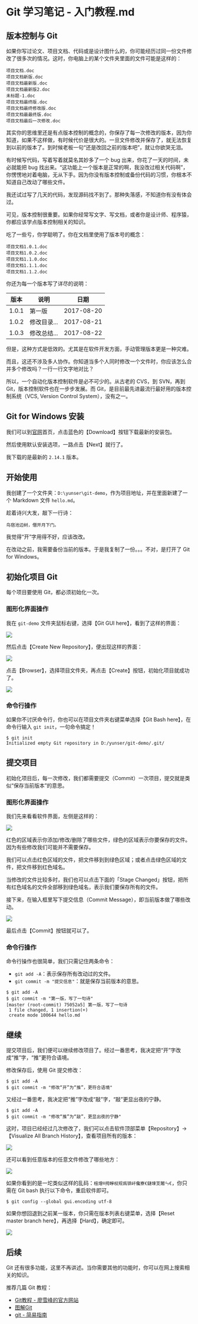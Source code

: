 # Git 学习笔记 - 入门教程.md

## 版本控制与 Git

如果你写过论文、项目文档、代码或是设计图什么的，你可能经历过同一份文件修改了很多次的情况。这时，你电脑上的某个文件夹里面的文件可能是这样的：

```
项目文档.doc
项目文档新版.doc
项目文档最新版.doc
项目文档最新版2.doc
未标题-1.doc
项目文档最终版.doc
项目文档最终修改版.doc
项目文档最最终版.doc
项目文档最后一次修改.doc
```

其实你的思维里还是有点版本控制的概念的，你保存了每一次修改的版本，因为你知道，如果不这样做，有时候代价是很大的。一旦文件修改并保存了，就无法恢复到以前的版本了。到时候老板一句“还是改回之前的版本吧”，就让你欲哭无泪。

有时候写代码，写着写着就莫名其妙多了一个 bug 出来，你花了一天的时间，未必就能把 bug 找出来。“这功能上一个版本是正常的啊，我没改过相关代码啊”，你愣愣地对着电脑，无从下手。因为你没有版本控制或备份代码的习惯，你根本不知道自己改动了哪些文件。

我还试过写了几天的代码，发现源码找不到了。那种失落感，不知道你有没有体会过。

可见，版本控制很重要。如果你经常写文字、写文档，或者你是设计师、程序猿，你都应该学点版本控制相关的知识。

吃了一些亏，你学聪明了。你在文档里使用了版本号的概念：

```
项目文档1.0.1.doc
项目文档1.0.2.doc
项目文档1.1.0.doc
项目文档1.1.1.doc
项目文档1.1.2.doc
```

你还为每一个版本写了详尽的说明：

版本 | 说明 | 日期
----|------|----
1.0.1 | 第一版  | 2017-08-20
1.0.2 | 修改目录...  | 2017-08-21
1.0.3 | 修改总结...  | 2017-08-22

但是，这种方式是低效的。尤其是在软件开发方面，手动管理版本更是一种灾难。

而且，这还不涉及多人协作。你知道当多个人同时修改一个文件时，你应该怎么合并多个修改吗？一行一行文字地对比？

所以，一个自动化版本控制软件是必不可少的。从古老的 CVS，到 SVN，再到 Git，版本控制软件也在一步步发展。而 Git，是目前最先进最流行最好用的版本控制系统（VCS, Version Control System），没有之一。

## Git for Windows 安装

我们可以到[官网](https://git-for-windows.github.io/)首页，点击蓝色的【Download】按钮下载最新的安装包。

然后使用默认安装选项，一路点击【Next】就行了。

我下载的是最新的 `2.14.1` 版本。

## 开始使用

我创建了一个文件夹：`D:\yunser\git-demo`，作为项目地址，并在里面新建了一个 Markdown 文件 `hello.md`。

趁着诗兴大发，敲下一行诗：

```
鸟宿池边树，僧开月下门。
```

我觉得“开”字用得不好，应该改改。

在改动之前，我需要备份当前的版本。于是我复制了一份。。。不对，是打开了 Git for Windows。

## 初始化项目 Git

每个项目要使用 Git，都必须初始化一次。

### 图形化界面操作

我在 `git-demo` 文件夹鼠标右键，选择【Git GUI here】，看到了这样的界面：

![](http://www.chenjianhang.com/wp-content/uploads/2017/08/git-2.png)

然后点击【Create New Repository】，便出现这样的界面：

![](http://www.chenjianhang.com/wp-content/uploads/2017/08/git-3.png)

点击【Browser】，选择项目文件夹，再点击【Create】按钮，初始化项目就成功了。

![](http://www.chenjianhang.com/wp-content/uploads/2017/08/git-4.png)

### 命令行操作

如果你不讨厌命令行，你也可以在项目文件夹右键菜单选择【Git Bash here】，在命令行输入 `git init`，一句命令搞定！

```
$ git init
Initialized empty Git repository in D:/yunser/git-demo/.git/
```

## 提交项目

初始化项目后，每一次修改，我们都需要提交（Commit）一次项目，提交就是类似“保存当前版本”的意思。

### 图形化界面操作

我们先来看看软件界面，左侧是这样的：

![](http://www.chenjianhang.com/wp-content/uploads/2017/08/git-5.png)

红色的区域表示你添加/修改/删除了哪些文件，绿色的区域表示你要保存的文件。因为有些修改我们可能并不需要保存。

我们可以点击红色区域的文件，把文件移到到绿色区域；或者点击绿色区域的文件，把文件移到红色域名。

当修改的文件比较多时，我们也可以点击下面的「Stage Changed」按钮，把所有红色域名的文件全部移到绿色域名，表示我们要保存所有的文件。

接下来，在输入框里写下提交信息（Commit Message），即当前版本做了哪些改动。

![](http://www.chenjianhang.com/wp-content/uploads/2017/08/git-6.png)

最后点击【Commit】按钮就可以了。

### 命令行操作

命令行操作也很简单，我们只需记住两条命令：

* `git add -A`：表示保存所有改动过的文件。
* `git commit -m "提交信息"`：就是保存当前版本的意思。

```
$ git add -A
$ git commit -m "第一版，写了一句诗"
[master (root-commit) 75052a5] 第一版，写了一句诗
 1 file changed, 1 insertion(+)
 create mode 100644 hello.md
```

## 继续

提交项目后，我们便可以继续修改项目了。经过一番思考，我决定把“开”字改成“推”字，“推”更符合语境。

修改保存后，使用 Git 提交修改：

```
$ git add -A
$ git commit -m "修改“开”为“推”，更符合语境"
```

又经过一番思考，我决定把“推”字改成“敲”字，“敲”更显出夜的宁静。

```
$ git add -A
$ git commit -m "修改“推”为“敲”，更显出夜的宁静"
```

这时，项目已经经过几次修改了，我们可以点击软件顶部菜单【Repository】->【Visualize All Branch History】，查看项目所有的版本：

![](http://www.chenjianhang.com/wp-content/uploads/2017/08/git-8.png)

还可以看到任意版本的任意文件修改了哪些地方：

![](http://www.chenjianhang.com/wp-content/uploads/2017/08/git-9.png)

如果你看到的是一坨类似这样的乱码：`楦熷®挎睜杈规爲锛屽儳寮€鏈堜笅闂ㄣ€`，你只需在 Git bash 执行以下命令，重启软件即可。

```
$ git config --global gui.encoding utf-8
```

如果你想回退到之前某一版本，你只需在版本列表右键菜单，选择【Reset master branch here】，再选择【Hard】，确定即可。

![](http://www.chenjianhang.com/wp-content/uploads/2017/08/git-10.png)

## 后续

Git 还有很多功能，这里不再讲述。当你需要其他的功能时，你可以在网上搜索相关的知识。

推荐几篇 Git 教程：

* [Git教程 - 廖雪峰的官方网站](https://www.liaoxuefeng.com/wiki/0013739516305929606dd18361248578c67b8067c8c017b000/)
* [图解Git](http://marklodato.github.io/visual-git-guide/index-zh-cn.html)
* [git - 简易指南](http://www.bootcss.com/p/git-guide/)
